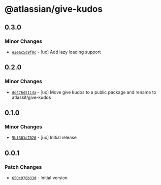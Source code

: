 # @atlassian/give-kudos

## 0.3.0

### Minor Changes

- [`e2eac5d9f0c`](https://bitbucket.org/atlassian/atlassian-frontend/commits/e2eac5d9f0c) - [ux] Add lazy loading support

## 0.2.0

### Minor Changes

- [`dd476d8114a`](https://bitbucket.org/atlassian/atlassian-frontend/commits/dd476d8114a) - [ux] Move give kudos to a public package and rename to atlaskit/give-kudos

## 0.1.0

### Minor Changes

- [`5bf301d7026`](https://bitbucket.org/atlassian/atlassian-frontend/commits/5bf301d7026) - [ux] Initial release

## 0.0.1

### Patch Changes

- [`650c976b33d`](https://bitbucket.org/atlassian/atlassian-frontend/commits/650c976b33d) - Initial version
